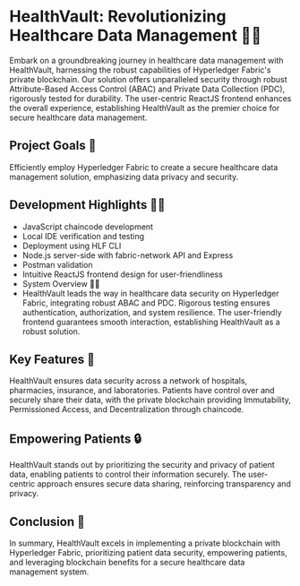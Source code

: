 # HealthVault: Revolutionizing Healthcare Data Management 🏥🔐
Embark on a groundbreaking journey in healthcare data management with HealthVault, harnessing the robust capabilities of Hyperledger Fabric's private blockchain. Our solution offers unparalleled security through robust Attribute-Based Access Control (ABAC) and Private Data Collection (PDC), rigorously tested for durability. The user-centric ReactJS frontend enhances the overall experience, establishing HealthVault as the premier choice for secure healthcare data management.

## Project Goals 🚀
Efficiently employ Hyperledger Fabric to create a secure healthcare data management solution, emphasizing data privacy and security.

## Development Highlights 👩‍💻
- JavaScript chaincode development
- Local IDE verification and testing
- Deployment using HLF CLI
- Node.js server-side with fabric-network API and Express
- Postman validation
- Intuitive ReactJS frontend design for user-friendliness
- System Overview 🏥🔐
- HealthVault leads the way in healthcare data security on Hyperledger Fabric, integrating robust ABAC and PDC. Rigorous testing ensures authentication, authorization, and system resilience. The user-friendly frontend guarantees smooth interaction, establishing HealthVault as a robust solution.

## Key Features 🌟
HealthVault ensures data security across a network of hospitals, pharmacies, insurance, and laboratories. Patients have control over and securely share their data, with the private blockchain providing Immutability, Permissioned Access, and Decentralization through chaincode.

## Empowering Patients 🔒
HealthVault stands out by prioritizing the security and privacy of patient data, enabling patients to control their information securely. The user-centric approach ensures secure data sharing, reinforcing transparency and privacy.

## Conclusion 🌟
In summary, HealthVault excels in implementing a private blockchain with Hyperledger Fabric, prioritizing patient data security, empowering patients, and leveraging blockchain benefits for a secure healthcare data management system.
